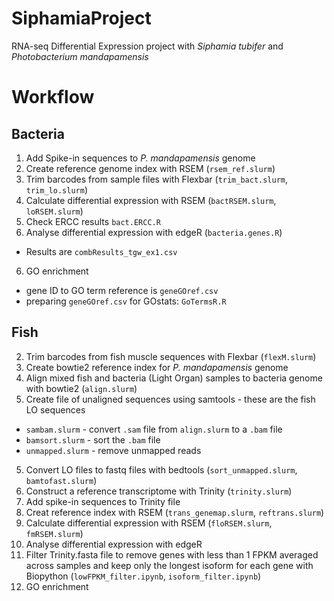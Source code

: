 # SiphamiaProject
RNA-seq Differential Expression project with _Siphamia tubifer_ and _Photobacterium mandapamensis_

# Workflow
## Bacteria
1. Add Spike-in sequences to _P. mandapamensis_ genome
2. Create reference genome index with RSEM (```rsem_ref.slurm```)
3. Trim barcodes from sample files with Flexbar (``trim_bact.slurm``, ``trim_lo.slurm``)
4. Calculate differential expression with RSEM (``bactRSEM.slurm``, ``loRSEM.slurm``)
5. Check ERCC results `bact.ERCC.R`
5. Analyse differential expression with edgeR (``bacteria.genes.R``)
  * Results are `combResults_tgw_ex1.csv`
6. GO enrichment
  * gene ID to GO term reference is `geneGOref.csv`
  * preparing `geneGOref.csv` for GOstats: `GoTermsR.R`

## Fish
2. Trim barcodes from fish muscle sequences with Flexbar (``flexM.slurm``)
1. Create bowtie2 reference index for _P. mandapamensis_ genome
2. Align mixed fish and bacteria (Light Organ) samples to bacteria genome with bowtie2 (``align.slurm``)
4. Create file of unaligned sequences using samtools - these are the fish LO sequences  
  * ``sambam.slurm`` - convert ``.sam`` file from ``align.slurm`` to a ``.bam`` file
  * ``bamsort.slurm`` - sort the ``.bam`` file
  * ``unmapped.slurm`` - remove unmapped reads 
5. Convert LO files to fastq files with bedtools (``sort_unmapped.slurm``, ``bamtofast.slurm``)
6. Construct a reference transcriptome with Trinity (``trinity.slurm``)
7. Add spike-in sequences to Trinity file
8. Creat reference index with RSEM (``trans_genemap.slurm``, ``reftrans.slurm``)
9. Calculate differential expression with RSEM (``floRSEM.slurm``, ``fmRSEM.slurm``)
10. Analyse differential expression with edgeR
11. Filter Trinity.fasta file to remove genes with less than 1 FPKM averaged across samples and keep only the longest isoform for each gene with Biopython (``lowFPKM_filter.ipynb``, ``isoform_filter.ipynb``)
12. GO enrichment

